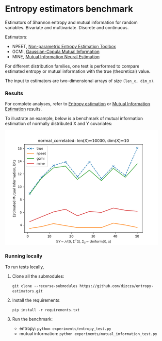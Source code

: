 # Entropy estimators benchmark

Estimators of Shannon entropy and mutual information for random variables. Bivariate and multivariate. Discrete and continuous.

Estimators:
    
* NPEET, [Non-parametric Entropy Estimation Toolbox](https://github.com/gregversteeg/NPEET)
* GCMI, [Gaussian-Copula Mutual Information](https://github.com/robince/gcmi)
* MINE, [Mutual Information Neural Estimation](https://arxiv.org/pdf/1801.04062.pdf)

For different distribution families, one test is performed to compare estimated entropy or mutual information with the true (theoretical) value.

The input to estimators are two-dimensional arrays of size `(len_x, dim_x)`.

### Results

For complete analyses, refer to [Entropy estimation](results/entropy.md) or [Mutual Information Estimation](results/mutual_information.md) results.

To illustrate an example, below is a benchmark of mutual information estimation of normally distributed X and Y covariates:

![](results/images/_mi_normal_correlated.png)


### Running locally

To run tests locally,

1. Clone all the submodules:

   `git clone --recurse-submodules https://github.com/dizcza/entropy-estimators.git`

2. Install the requirements:

   `pip install -r requirements.txt`

3. Run the benchmark:

    * entropy: `python experiments/entropy_test.py`
    * mutual information: `python experiments/mutual_information_test.py`
